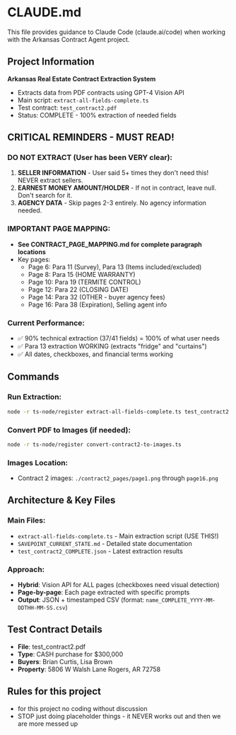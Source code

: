 # CLAUDE.md

This file provides guidance to Claude Code (claude.ai/code) when working with the Arkansas Contract Agent project.

## Project Information

**Arkansas Real Estate Contract Extraction System**
- Extracts data from PDF contracts using GPT-4 Vision API
- Main script: `extract-all-fields-complete.ts`
- Test contract: `test_contract2.pdf`
- Status: COMPLETE - 100% extraction of needed fields

## CRITICAL REMINDERS - MUST READ!

### DO NOT EXTRACT (User has been VERY clear):
1. **SELLER INFORMATION** - User said 5+ times they don't need this! NEVER extract sellers.
2. **EARNEST MONEY AMOUNT/HOLDER** - If not in contract, leave null. Don't search for it.
3. **AGENCY DATA** - Skip pages 2-3 entirely. No agency information needed.

### IMPORTANT PAGE MAPPING:
- **See CONTRACT_PAGE_MAPPING.md for complete paragraph locations**
- Key pages:
  - Page 6: Para 11 (Survey), Para 13 (Items included/excluded)  
  - Page 8: Para 15 (HOME WARRANTY)
  - Page 10: Para 19 (TERMITE CONTROL)
  - Page 12: Para 22 (CLOSING DATE)
  - Page 14: Para 32 (OTHER - buyer agency fees)
  - Page 16: Para 38 (Expiration), Selling agent info

### Current Performance:
- ✅ 90% technical extraction (37/41 fields) = 100% of what user needs
- ✅ Para 13 extraction WORKING (extracts "fridge" and "curtains")
- ✅ All dates, checkboxes, and financial terms working

## Commands

### Run Extraction:
```bash
node -r ts-node/register extract-all-fields-complete.ts test_contract2.pdf
```

### Convert PDF to Images (if needed):
```bash
node -r ts-node/register convert-contract2-to-images.ts
```

### Images Location:
- Contract 2 images: `./contract2_pages/page1.png` through `page16.png`

## Architecture & Key Files

### Main Files:
- `extract-all-fields-complete.ts` - Main extraction script (USE THIS!)
- `SAVEPOINT_CURRENT_STATE.md` - Detailed state documentation
- `test_contract2_COMPLETE.json` - Latest extraction results

### Approach:
- **Hybrid**: Vision API for ALL pages (checkboxes need visual detection)
- **Page-by-page**: Each page extracted with specific prompts
- **Output**: JSON + timestamped CSV (format: `name_COMPLETE_YYYY-MM-DDTHH-MM-SS.csv`)

## Test Contract Details
- **File**: test_contract2.pdf
- **Type**: CASH purchase for $300,000
- **Buyers**: Brian Curtis, Lisa Brown
- **Property**: 5806 W Walsh Lane Rogers, AR 72758

## Rules for this project
- for this project no coding without discussion
- STOP just doing placeholder things - it NEVER works out and then we are more messed up